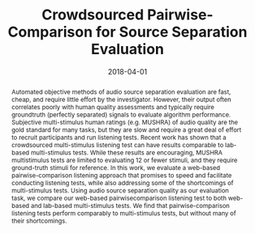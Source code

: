 ---
layout: default-publication
title: "Crowdsourced Pairwise-Comparison for Source Separation Evaluation"
collection: publications
permalink: /publications/2018-04-01-cartwright2018crowdsourcedpairwise
abstract: "Automated objective methods of audio source separation evaluation are fast, cheap, and require little effort by the investigator. However, their output often correlates poorly with human quality assessments and typically require groundtruth (perfectly separated) signals to evaluate algorithm performance. Subjective multi-stimulus human ratings (e.g. MUSHRA) of audio quality are the gold standard for many tasks, but they are slow and require a great deal of effort to recruit participants and run listening tests. Recent work has shown that a crowdsourced multi-stimulus listening test can have results comparable to lab-based multi-stimulus tests. While these results are encouraging, MUSHRA multistimulus tests are limited to evaluating 12 or fewer stimuli, and they require ground-truth stimuli for reference. In this work, we evaluate a web-based pairwise-comparison listening approach that promises to speed and facilitate conducting listening tests, while also addressing some of the shortcomings of multi-stimulus tests. Using audio source separation quality as our evaluation task, we compare our web-based pairwisecomparison listening test to both web-based and lab-based multi-stimulus tests. We find that pairwise-comparison listening tests perform comparably to multi-stimulus tests, but without many of their shortcomings."
date: 2018-04-01
venue: 'IEEE International Conference on Acoustics, Speech and Signal Processing (ICASSP)'
paperurl: '/files/cartwright2018crowdsourcedpairwise.pdf'
image: '/assets/images/pairwise_screenshot.png'
imagealign: left
imagewidth: 40.0
poster: '/files/cartwright2018crowdsourcedpairwise_poster.pdf'
code: 'https://github.com/interactiveaudiolab/CAQE'
codename: 'CAQE'
categories: 
  - Crowdsourced Audio Annotation and Quality Evaluation
citation: 'Cartwright, M., Pardo, B., Mysore, G. Crowdsourced Pairwise-Comparison for Source Separation Evaluation. In Proceedings of the IEEE International Conference on Acoustics, Speech and Signal Processing (ICASSP), 2018.'
author_profile: true
---